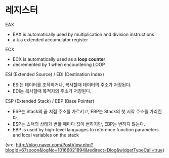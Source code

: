 레지스터
==
EAX
* EAX is automatically used by multiplication and division instructions
* a.k.a extended accumulator register


ECX
* ECX is automatically used as a **loop counter**
* decremented by 1 when encountering LOOP

ESI (Extended Source) / EDI (Destination Index)
* ESI는 데이터를 조작하거나, 복사할때 데이터의 주소가 저장된다.
* EDI는 복사할때 목적지의 주소가 저장된다.


ESP (Extended Stack) / EBP (Base Pointer)
* ESP는 Stack의 끝 지점 주소를 가르키고, EBP는 Stack의 첫 시작 주소를 가리킨다.
* ESP는 스택의 상태가 변할 때마다 값이 변하지만, EBP는 변하지 않는다.
* EBP is used by high-level languages to reference function parameters and local variables on the stack

(src: http://blog.naver.com/PostView.nhn?blogId=67sooon&logNo=10166021894&redirect=Dlog&widgetTypeCall=true)
